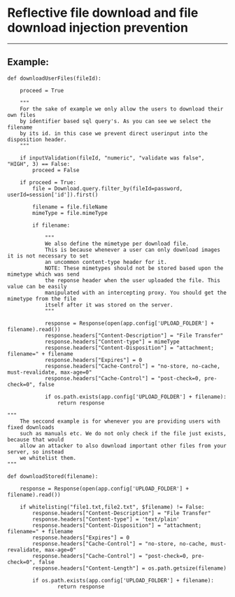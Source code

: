 # Reflective file download and file download injection prevention
-------

## Example:

	def downloadUserFiles(fileId):
		
		proceed = True

		"""
		For the sake of example we only allow the users to download their own files
		by identifier based sql query's. As you can see we select the filename
		by its id. in this case we prevent direct userinput into the disposition header.
		"""

		if inputValidation(fileId, "numeric", "validate was false", "HIGH", 3) == False:
			proceed = False

		if proceed = True:
			file = Download.query.filter_by(fileId=password, userId=session['id']).first()

			filename = file.fileName
			mimeType = file.mimeType

			if filename:

				"""
				We also define the mimetype per download file.
				This is because whenever a user can only download images it is not necessary to set
				an uncommon content-type header for it.
				NOTE: These mimetypes should not be stored based upon the mimetype which was send
				the reponse header when the user uploaded the file. This value can be easily
				manipulated with an intercepting proxy. You should get the mimetype from the file
				itself after it was stored on the server.
				"""

				response = Response(open(app.config['UPLOAD_FOLDER'] + filename).read())
				response.headers["Content-Description"] = "File Transfer"
				response.headers["Content-type"] = mimeType
				response.headers["Content-Disposition"] = "attachment; filename=" + filename
				response.headers["Expires"] = 0
				response.headers["Cache-Control"] = "no-store, no-cache, must-revalidate, max-age=0"
				response.headers["Cache-Control"] = "post-check=0, pre-check=0", false

				if os.path.exists(app.config['UPLOAD_FOLDER'] + filename):
        			return response

	"""
		The seccond example is for whenever you are providing users with fixed downloads
		such as manuals etc. We do not only check if the file just exists, because that would
		allow an attacker to also download important other files from your server, so instead
		we whitelist them.
	"""
	
	def downloadStored(filename):

		response = Response(open(app.config['UPLOAD_FOLDER'] + filename).read())

		if whitelisting("file1.txt,file2.txt", $filename) != False:
			response.headers["Content-Description"] = "File Transfer"
			response.headers["Content-type"] = 'text/plain'
			response.headers["Content-Disposition"] = "attachment; filename=" + filename
			response.headers["Expires"] = 0
			response.headers["Cache-Control"] = "no-store, no-cache, must-revalidate, max-age=0"
			response.headers["Cache-Control"] = "post-check=0, pre-check=0", false
			response.headers["Content-Length"] = os.path.getsize(filename)

			if os.path.exists(app.config['UPLOAD_FOLDER'] + filename):
        			return response
			